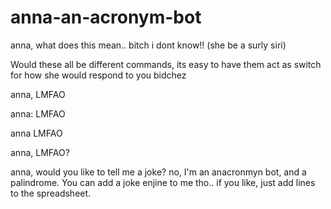 # anna-an-acronym-bot
anna, what does this mean.. bitch i dont know!!  (she be a surly siri)

Would these all be different commands, its easy to have them act as switch for how she would respond to you bidchez


anna, LMFAO

anna: LMFAO

anna LMFAO

anna, LMFAO?



anna, would you like to tell me a joke?
no, I'm an anacronmyn bot, and a palindrome.  You can add a joke enjine to me tho.. if you like, just add lines to the spreadsheet.


